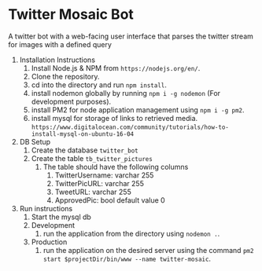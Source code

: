 # Twitter Mosaic Bot
A twitter bot with a web-facing user interface that parses the twitter stream for images with a defined query

1. Installation Instructions
    1. Install Node.js & NPM from `https://nodejs.org/en/`.
    2. Clone the repository.
    3. cd into the directory and run `npm install`.
    4. install nodemon globally by running `npm i -g nodemon` (For development purposes).
    5. install PM2 for node application management using `npm i -g pm2`.
    6. install mysql for storage of links to retrieved media. `https://www.digitalocean.com/community/tutorials/how-to-install-mysql-on-ubuntu-16-04`
2. DB Setup
    1. Create the database `twitter_bot`
    2. Create the table `tb_twitter_pictures`
        1. The table should have the following columns
            1. TwitterUsername: varchar 255
            2. TwitterPicURL: varchar 255
            3. TweetURL: varchar 255
            4. ApprovedPic: bool default value 0
2. Run instructions
    1. Start the mysql db
    2. Development
        1. run the application from the directory using `nodemon .`.
    3. Production
        1. run the application on the desired server using the command `pm2 start $projectDir/bin/www --name twitter-mosaic`.
